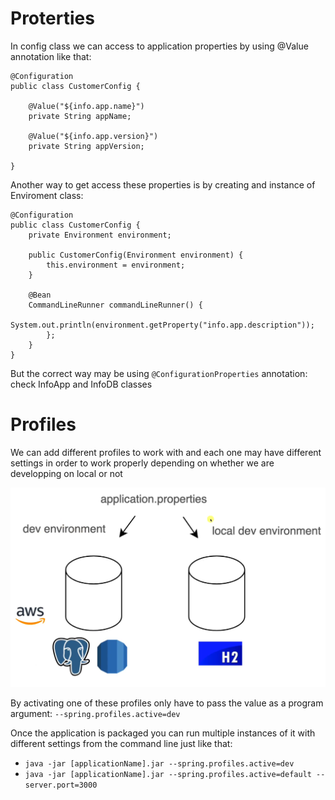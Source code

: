 # Proterties

In config class we can access to application properties by using @Value annotation like that:
```
@Configuration
public class CustomerConfig {

    @Value("${info.app.name}")
    private String appName;

    @Value("${info.app.version}")
    private String appVersion;

}
```

Another way to get access these properties is by creating and instance of Enviroment class:

```
@Configuration
public class CustomerConfig {
    private Environment environment;

    public CustomerConfig(Environment environment) {
        this.environment = environment;
    }

    @Bean
    CommandLineRunner commandLineRunner() {
            System.out.println(environment.getProperty("info.app.description"));
        };
    }
}
```

But the correct way may be using `@ConfigurationProperties` annotation:
check InfoApp and InfoDB classes

# Profiles
We can add different profiles to work with and each one may have different settings
in order to work properly depending on whether we are developping on local or not

![profiles](src/main/resources/images/profiles.png)

By activating one of these profiles only have to pass the value as a program argument: `--spring.profiles.active=dev`

Once the application is packaged you can run multiple instances of it with different settings from the command line just like that:
- `java -jar [applicationName].jar --spring.profiles.active=dev`
- `java -jar [applicationName].jar --spring.profiles.active=default --server.port=3000`